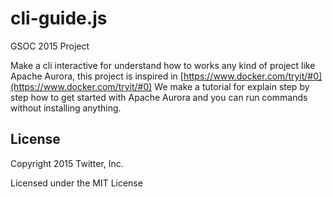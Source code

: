 # cli-guide.js
GSOC 2015 Project

Make a cli interactive for understand how to works any kind of project like Apache Aurora, 
this project is inspired in [https://www.docker.com/tryit/#0](https://www.docker.com/tryit/#0) 
We make a tutorial for explain step by step how to get started with Apache Aurora and you can run commands 
without installing anything.


License
-------

Copyright 2015 Twitter, Inc.

Licensed under the MIT License
